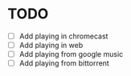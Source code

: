 # TODO

- [ ] Add playing in chromecast
- [ ] Add playing in web
- [ ] Add playing from google music
- [ ] Add playing from bittorrent
